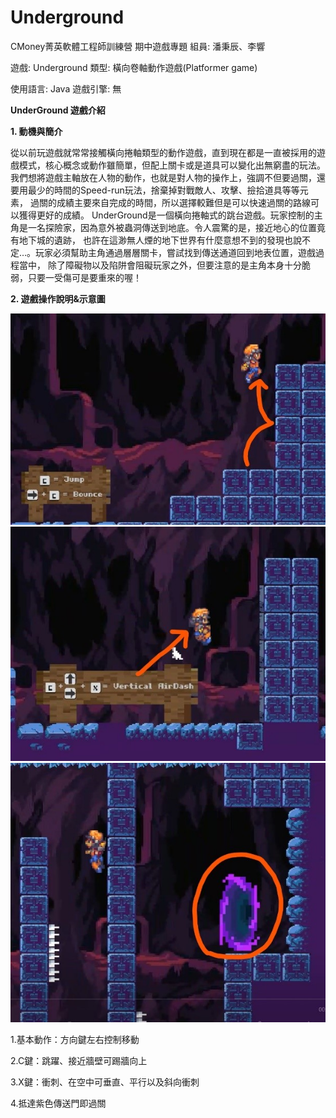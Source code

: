 # Underground
CMoney菁英軟體工程師訓練營 期中遊戲專題 組員: 潘秉辰、李響

遊戲: Underground 類型: 橫向卷軸動作遊戲(Platformer game)

使用語言: Java 遊戲引擎: 無 

**UnderGround 遊戲介紹**

**1.	動機與簡介**

  從以前玩遊戲就常常接觸橫向捲軸類型的動作遊戲，直到現在都是一直被採用的遊戲模式，核心概念或動作雖簡單，但配上關卡或是道具可以變化出無窮盡的玩法。
我們想將遊戲主軸放在人物的動作，也就是對人物的操作上，強調不但要過關，還要用最少的時間的Speed-run玩法，捨棄掉對戰敵人、攻擊、撿拾道具等等元素，
過關的成績主要來自完成的時間，所以選擇較難但是可以快速過關的路線可以獲得更好的成績。
UnderGround是一個橫向捲軸式的跳台遊戲。玩家控制的主角是一名探險家，因為意外被蟲洞傳送到地底。令人震驚的是，接近地心的位置竟有地下城的遺跡，
也許在這渺無人煙的地下世界有什麼意想不到的發現也說不定…。玩家必須幫助主角通過層層關卡，嘗試找到傳送通道回到地表位置，遊戲過程當中，
除了障礙物以及陷阱會阻礙玩家之外，但要注意的是主角本身十分脆弱，只要一受傷可是要重來的喔！

**2.	遊戲操作說明&示意圖**

![image](https://github.com/ryanchen34057/underground/blob/master/1.jpg)
![image](https://github.com/ryanchen34057/underground/blob/master/2.jpg)
![image](https://github.com/ryanchen34057/underground/blob/master/3.jpg)
 	 
   1.基本動作：方向鍵左右控制移動

   2.C鍵：跳躍、接近牆壁可踢牆向上

   3.X鍵：衝刺、在空中可垂直、平行以及斜向衝刺

   4.抵達紫色傳送門即過關

